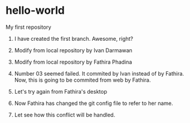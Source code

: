# hello-world
My first repository

01. I have created the first branch. Awesome, right?

02. Modify from local repository by Ivan Darmawan

03. Modify from local repository by Fathira Phadina

04. Number 03 seemed failed. It commited by Ivan instead of by Fathira. Now, this is going to be commited from web by Fathira.

05. Let's try again from Fathira's desktop

06. Now Fathira has changed the git config file to refer to her name.

07. Let see how this conflict will be handled.
